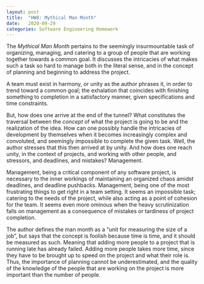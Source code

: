 ```yaml
---
layout: post
title:  "HW8: Mythical Man Month"
date:   2020-09-29
categories: Software Engineering Homework
---
```




The *Mythical Man Month* pertains to the seemingly insurmountable task of organizing, managing, and catering to a group of people that are working together towards a common goal. It discusses the intricacies of what makes such a task so hard to manage both in the literal sense, and in the concept of planning and beginning to address the project.


A team must exist in harmony, or unity as the author phrases it, in order to trend toward a common goal; the exhalation that coincides with finishing something to completion in a satisfactory manner, given specifications and time constraints.  


But, how does one arrive at the end of the tunnel? What constitutes the traversal between the *concept* of what the project is going to be and the realization of the idea. How can one possibly handle the intricacies of development by themselves when it becomes increasingly complex and convoluted, and seemingly impossible to complete the given task. Well, the author stresses that this then arrived at by unity. And how does one reach unity, in the context of projects, and working with other people, and stressors, and deadlines, and mistakes? Management.


Management, being a critical component of any software project, is necessary to the inner workings of maintaining an organized chaos amidst deadlines, and deadline pushbacks. Management, being one of the most frustrating things to get right in a team setting. It seems an impossible task; catering to the needs of the project, while also acting as a point of cohesion for the team. It seems even more ominous when the heavy scrutinization falls on management as a consequence of mistakes or tardiness of project completion.


The author defines the man month as a “unit for measuring the size of a job”, but says that the concept is foolish because time is time, and it should be measured as such. Meaning that adding more people to a project that is running late has already failed. Adding more people takes more time, since they have to be brought up to speed on the project and what their role is. Thus, the importance of planning cannot be underestimated, and the quality of the knowledge of the people that are working on the project is more important than the number of people.
